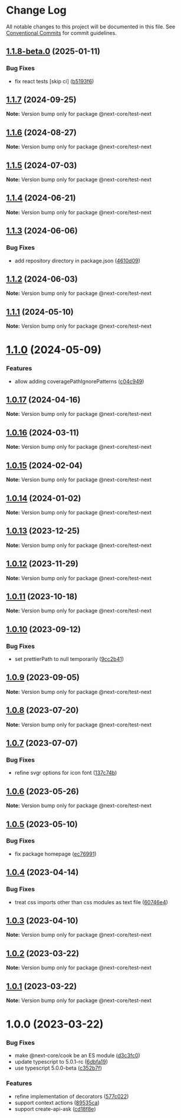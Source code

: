 # Change Log

All notable changes to this project will be documented in this file.
See [Conventional Commits](https://conventionalcommits.org) for commit guidelines.

## [1.1.8-beta.0](https://github.com/easyops-cn/next-core/compare/@next-core/test-next@1.1.7...@next-core/test-next@1.1.8-beta.0) (2025-01-11)

### Bug Fixes

- fix react tests [skip ci] ([b5193f6](https://github.com/easyops-cn/next-core/commit/b5193f614fff267faa18b3aee1cbde31e2f919ea))

## [1.1.7](https://github.com/easyops-cn/next-core/compare/@next-core/test-next@1.1.6...@next-core/test-next@1.1.7) (2024-09-25)

**Note:** Version bump only for package @next-core/test-next

## [1.1.6](https://github.com/easyops-cn/next-core/compare/@next-core/test-next@1.1.5...@next-core/test-next@1.1.6) (2024-08-27)

**Note:** Version bump only for package @next-core/test-next

## [1.1.5](https://github.com/easyops-cn/next-core/compare/@next-core/test-next@1.1.4...@next-core/test-next@1.1.5) (2024-07-03)

**Note:** Version bump only for package @next-core/test-next

## [1.1.4](https://github.com/easyops-cn/next-core/compare/@next-core/test-next@1.1.3...@next-core/test-next@1.1.4) (2024-06-21)

**Note:** Version bump only for package @next-core/test-next

## [1.1.3](https://github.com/easyops-cn/next-core/compare/@next-core/test-next@1.1.2...@next-core/test-next@1.1.3) (2024-06-06)

### Bug Fixes

- add repository directory in package.json ([4610d09](https://github.com/easyops-cn/next-core/commit/4610d0987f98b4cda82aa232e488f375bcfd42a3))

## [1.1.2](https://github.com/easyops-cn/next-core/compare/@next-core/test-next@1.1.1...@next-core/test-next@1.1.2) (2024-06-03)

**Note:** Version bump only for package @next-core/test-next

## [1.1.1](https://github.com/easyops-cn/next-core/compare/@next-core/test-next@1.1.0...@next-core/test-next@1.1.1) (2024-05-10)

**Note:** Version bump only for package @next-core/test-next

# [1.1.0](https://github.com/easyops-cn/next-core/compare/@next-core/test-next@1.0.17...@next-core/test-next@1.1.0) (2024-05-09)

### Features

- allow adding coveragePathIgnorePatterns ([c04c949](https://github.com/easyops-cn/next-core/commit/c04c949b30ffc8a76209b19dfbcbbe677966bbe6))

## [1.0.17](https://github.com/easyops-cn/next-core/compare/@next-core/test-next@1.0.16...@next-core/test-next@1.0.17) (2024-04-16)

**Note:** Version bump only for package @next-core/test-next

## [1.0.16](https://github.com/easyops-cn/next-core/compare/@next-core/test-next@1.0.15...@next-core/test-next@1.0.16) (2024-03-11)

**Note:** Version bump only for package @next-core/test-next

## [1.0.15](https://github.com/easyops-cn/next-core/compare/@next-core/test-next@1.0.14...@next-core/test-next@1.0.15) (2024-02-04)

**Note:** Version bump only for package @next-core/test-next

## [1.0.14](https://github.com/easyops-cn/next-core/compare/@next-core/test-next@1.0.13...@next-core/test-next@1.0.14) (2024-01-02)

**Note:** Version bump only for package @next-core/test-next

## [1.0.13](https://github.com/easyops-cn/next-core/compare/@next-core/test-next@1.0.12...@next-core/test-next@1.0.13) (2023-12-25)

**Note:** Version bump only for package @next-core/test-next

## [1.0.12](https://github.com/easyops-cn/next-core/compare/@next-core/test-next@1.0.11...@next-core/test-next@1.0.12) (2023-11-29)

**Note:** Version bump only for package @next-core/test-next

## [1.0.11](https://github.com/easyops-cn/next-core/compare/@next-core/test-next@1.0.10...@next-core/test-next@1.0.11) (2023-10-18)

**Note:** Version bump only for package @next-core/test-next

## [1.0.10](https://github.com/easyops-cn/next-core/compare/@next-core/test-next@1.0.9...@next-core/test-next@1.0.10) (2023-09-12)

### Bug Fixes

- set prettierPath to null temporarily ([9cc2b41](https://github.com/easyops-cn/next-core/commit/9cc2b41d45a7e67f4e7410a5005386f27504fdb4))

## [1.0.9](https://github.com/easyops-cn/next-core/compare/@next-core/test-next@1.0.8...@next-core/test-next@1.0.9) (2023-09-05)

**Note:** Version bump only for package @next-core/test-next

## [1.0.8](https://github.com/easyops-cn/next-core/compare/@next-core/test-next@1.0.7...@next-core/test-next@1.0.8) (2023-07-20)

**Note:** Version bump only for package @next-core/test-next

## [1.0.7](https://github.com/easyops-cn/next-core/compare/@next-core/test-next@1.0.6...@next-core/test-next@1.0.7) (2023-07-07)

### Bug Fixes

- refine svgr options for icon font ([137c74b](https://github.com/easyops-cn/next-core/commit/137c74bb16ce310f999af08ca3bec2ff72f7fb0c))

## [1.0.6](https://github.com/easyops-cn/next-core/compare/@next-core/test-next@1.0.5...@next-core/test-next@1.0.6) (2023-05-26)

**Note:** Version bump only for package @next-core/test-next

## [1.0.5](https://github.com/easyops-cn/next-core/compare/@next-core/test-next@1.0.4...@next-core/test-next@1.0.5) (2023-05-10)

### Bug Fixes

- fix package homepage ([ec76991](https://github.com/easyops-cn/next-core/commit/ec76991f1b55bebbced980f43e788070e6d4f2f7))

## [1.0.4](https://github.com/easyops-cn/next-core/compare/@next-core/test-next@1.0.3...@next-core/test-next@1.0.4) (2023-04-14)

### Bug Fixes

- treat css imports other than css modules as text file ([60746e4](https://github.com/easyops-cn/next-core/commit/60746e4bb7a35e6ec14e63d9280b13c73fcdf45c))

## [1.0.3](https://github.com/easyops-cn/next-core/compare/@next-core/test-next@1.0.2...@next-core/test-next@1.0.3) (2023-04-10)

**Note:** Version bump only for package @next-core/test-next

## [1.0.2](https://github.com/easyops-cn/next-core/compare/@next-core/test-next@1.0.1...@next-core/test-next@1.0.2) (2023-03-22)

**Note:** Version bump only for package @next-core/test-next

## [1.0.1](https://github.com/easyops-cn/next-core/compare/@next-core/test-next@1.0.0...@next-core/test-next@1.0.1) (2023-03-22)

**Note:** Version bump only for package @next-core/test-next

# 1.0.0 (2023-03-22)

### Bug Fixes

- make @next-core/cook be an ES module ([d3c3fc0](https://github.com/easyops-cn/next-core/commit/d3c3fc0b91d3fe04d7abd7463c08d7b413cbd195))
- update typescript to 5.0.1-rc ([6dbfa19](https://github.com/easyops-cn/next-core/commit/6dbfa19942b4a5a7194c9f51a9184a7560bb3903))
- use typescript 5.0.0-beta ([c352b7f](https://github.com/easyops-cn/next-core/commit/c352b7f6a489817e0bd4c554d2c7535df73277ba))

### Features

- refine implementation of decorators ([577c022](https://github.com/easyops-cn/next-core/commit/577c022181f941d8e9ecd22ef486a5a6eb3f8359))
- support context actions ([89535ca](https://github.com/easyops-cn/next-core/commit/89535ca885602145448666131a7c94bdea5ae494))
- support create-api-ask ([cd18f8e](https://github.com/easyops-cn/next-core/commit/cd18f8e9d3df2676105438d7f772b713b615cf2a))
